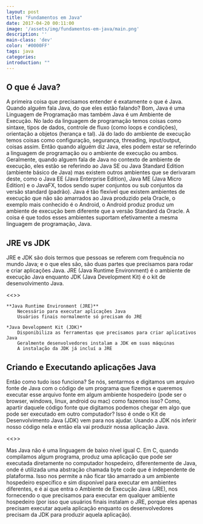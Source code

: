 ```yaml
---
layout: post
title: "Fundamentos em Java"
date: 2017-04-20 00:11:00
image: '/assets/img/fundamentos-em-java/main.png'
description: ''
main-class: 'dev'
color: '#0000FF'
tags: java
categories:
introduction: ""
---
```

 
## O que é Java?
A primeira coisa que precisamos entender é exatamente o que é Java.
Quando alguém fala Java, do que eles estão falando?
Bom, Java é uma Linguagem de Programação mas também Java é um Ambiente de Execução.
No lado da linguagem de programação temos coisas como sintaxe, tipos de dados,
controle de fluxo (como loops e condições), orientação a objetos (herança e tal).
Já do lado do ambiente de execução temos coisas como configuração, segurança,
threading, input/output, coisas assim. Então quando alguém diz Java, eles podem
estar se referindo a linguagem de programação ou o ambiente de execução ou ambos.
Geralmente, quando alguem fala de Java no contexto de ambiente de execução, eles
estão se referindo ao Java SE ou Java Standard Edition (ambiente básico de Java)
mas existem outros ambientes que se derivaram deste, como o Java EE (Java Enterprise Edition),
Java ME (Java Micro Edition) e o JavaFX, todos sendo super conjuntos ou sub conjuntos
da versão standard (padrão). Java é tão flexível que existem ambientes de execução
que não são amarrados ao Java produzido pela Oracle, o exemplo mais conhecido é
o Android, o Android produz produz um ambiente de execução bem diferente que a versão
Standard da Oracle. A coisa é que todos esses ambientes suportam efetivamente a mesma
linguagem de programação, Java.

## JRE vs JDK
JRE e JDK são dois termos que pessoas se referem com frequência no mundo Java; e o
que eles são, são duas partes que precisamos para rodar e criar aplicações Java.
JRE (Java Runtime Environment) é o ambiente de execução Java enquanto JDK (Java
Development Kit) é o kit de desenvolvimento Java.


<<<Adicionar imagem>>>


    **Java Runtime Environment (JRE)**
        Necessário para executar aplicações Java
        Usuários finais normalmente só precisam do JRE

    *Java Development Kit (JDK)*
        Disponibiliza as ferramentas que precisamos para criar aplicativos Java
        Geralmente desenvolvedores instalam a JDK em suas máquinas
        A instalação da JDK já incluí a JRE

## Criando e Executando aplicações Java
Então como tudo isso funciona? Se nós, sentarmos e digitamos um arquivo fonte de Java
com o código de um programa que fizemos e queremos executar esse arquivo fonte em algum
ambiente hospedeiro (pode ser o browser, windows, linux, android ou mac) como fazemos isso?
Como, apartir daquele código fonte que digitamos podemos chegar em algo que pode ser
executado em outro computador? Isso é onde o Kit de Desenvolvimento Java (JDK) vem para nos
ajudar. Usando a JDK nós inferir nosso código nela e então ela vai produzir nossa aplicação Java.


<<<Adicionar imagem>>>


Mas Java não é uma linguagem de baixo nível igual C. Em C, quando compilamos algum programa,
produz uma aplicação que pode ser executada diretamente no computador hospedeiro, diferentemente
de Java, onde é utilizada uma abstração chamada byte code que é independente de plataforma. Isso
nos permite a não ficar tão amarrado a um ambiente hospedeiro específico e sim disponível para
executar em ambientes diferentes, e é ai que entra o Ambiente de Execução Java (JRE), nos fornecendo
o que precisamos para executar em qualquer ambiente hospedeiro (por isso que usuários finais instalam
o JRE, porque eles apenas precisam executar aquela aplicação enquanto os desenvolvedores precisam da JDK
para produzir aquela aplicação).



























